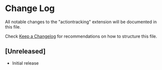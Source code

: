 # Change Log

All notable changes to the "actiontracking" extension will be documented in this file.

Check [Keep a Changelog](http://keepachangelog.com/) for recommendations on how to structure this file.

## [Unreleased]

- Initial release